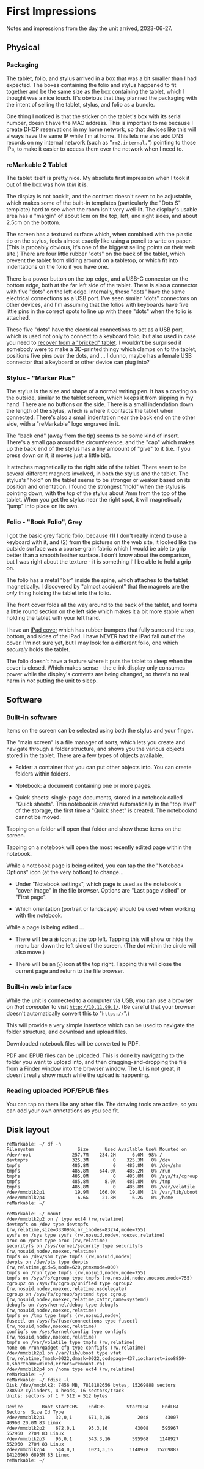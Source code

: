 # First Impressions

Notes and impressions from the day the unit arrived, 2023-06-27.

## Physical

### Packaging

The tablet, folio, and stylus arrived in a box that was a bit smaller than I had expected. The boxes containing the folio and stylus happened to fit together and be the same size as the box containing the tablet, which I thought was a nice touch. It's obvious that they planned the packaging with the intent of selling the tablet, stylus, and folio as a bundle.

One thing I noticed is that the sticker on the tablet's box with its serial number, doesn't have the MAC address. This is important to me because I create DHCP reservations in my home network, so that devices like this will always have the same IP while I'm at home. This lets me also add DNS records on my internal network (such as "`rm2.internal.`") pointing to those IPs, to make it easier to access them over the network when I need to.

### reMarkable 2 Tablet

The tablet itself is pretty nice. My absolute first impression when I took it out of the box was how *thin* it is.

The display is not backlit, and the contrast doesn't seem to be adjustable, which makes some of the built-in templates (particularly the "Dots S" template) hard to see when the room isn't very well-lit. The display's usable area has a "margin" of about 1cm on the top, left, and right sides, and about 2.5cm on the bottom.

The screen has a textured surface which, when combined with the plastic tip on the stylus, feels almost exactly like using a pencil to write on paper. (This is probably obvious, it's one of the biggest selling points on their web site.) There are four little rubber "dots" on the back of the tablet, which prevent the tablet from sliding around on a tabletop, or which fit into indentations on the folio if you have one.

There is a power button on the top edge, and a USB-C connector on the bottom edge, both at the far left side of the tablet. There is also a connector with five "dots" on the left edge. Internally, these "dots" have the same electrical connections as a USB port. I've seen similar "dots" connectors on other devices, and I'm assuming that the folios with keyboards have five little pins in the correct spots to line up with these "dots" when the folio is attached.

These five "dots" have the electrical connections to act as a USB port, which is used not only to connect to a keyboard folio, but also used in case you need to [recover from a "bricked" tablet](https://github.com/ddvk/remarkable2-recovery). I wouldn't be surprised if somebody were to make a 3D-printed thingy which clamps on to the tablet, positions five pins over the dots, and ... I dunno, maybe has a female USB connector that a keyboard or other device can plug into?

### Stylus - "Marker Plus"

The stylus is the size and shape of a normal writing pen. It has a coating on the outside, similar to the tablet screen, which keeps it from slipping in my hand. There are no buttons on the side. There is a small indendation down the length of the stylus, which is where it contacts the tablet when connected. There's also a small indentation near the back end on the other side, with a "reMarkable" logo engraved in it.

The "back end" (away from the tip) seems to be some kind of insert. There's a small gap around the circumference, and the "cap" which makes up the back end of the stylus has a tiny amoount of "give" to it (i.e. if you press down on it, it moves just a little bit).

It attaches magnetically to the right side of the tablet. There seem to be several different magnets involved, in both the stylus and the tablet. The stylus's "hold" on the tablet seems to be stronger or weaker based on its position and orientation. I found the strongest "hold" when the stylus is pointing down, with the top of the stylus about 7mm from the top of the tablet. When you get the stylus near the right spot, it will magnetically "jump" into place on its own.

### Folio - "Book Folio", Grey

I got the basic grey fabric folio, because (1) I don't really intend to use a keyboard with it, and (2) from the pictures on the web site, it looked like the outside surface was a coarse-grain fabric which I would be able to grip better than a smooth leather surface. I don't know about the comparison, but I was right about the texture - it is something I'll be able to hold a grip on.

The folio has a metal "bar" inside the spine, which attaches to the tablet magnetically. I discovered by "almost accident" that the magnets are the *only* thing holding the tablet into the folio.

The front cover folds all the way around to the back of the tablet, and forms a little round section on the left side which makes it a bit more stable when holding the tablet with your left hand.

I have an [iPad cover](https://www.amazon.com/gp/product/B0B1XM1F37/) which has rubber bumpers that fully surround the top, bottom, and sides of the iPad. I have NEVER had the iPad fall out of the cover. I'm not sure yet, but I may look for a different folio, one which *securely* holds the tablet.

The folio doesn't have a feature where it puts the tablet to sleep when the cover is closed. Which makes sense - the e-ink display only consumes power while the display's contents are being changed, so there's no real harm in *not* putting the unit to sleep.

## Software

### Built-in software

Items on the screen can be selected using both the stylus and your finger.

The "main screen" is a file manager of sorts, which lets you create and navigate through a folder structure, and shows you the various objects stored in the tablet. There are a few types of objects available.

* Folder: a container that you can put other objects into. You can create folders within folders.

* Notebook: a document containing one or more pages.

* Quick sheets: single-page documents, stored in a notebook called "Quick sheets". This notebook is created automatically in the "top level" of the storage, the first time a "Quick sheet" is created. The notebooknd cannot be moved.

Tapping on a folder will open that folder and show those items on the screen.

Tapping on a notebook will open the most recently edited page within the notebook.

While a notebook page is being edited, you can tap the the "Notebook Options" icon (at the very bottom) to change...

- Under "Notebook settings", which page is used as the notebook's "cover image" in the file browser. Options are "Last page visited" or "First page".

- Which orientation (portrait or landscape) should be used when working with the notebook.

While a page is being edited ...

- There will be a &#x25C9; icon at the top left. Tapping this will show or hide the menu bar down the left side of the screen. (The dot within the circle will also move.)

- There will be an &#x24E7; icon at the top right. Tapping this will close the current page and return to the file browser.

### Built-in web interface

While the unit is connected to a computer via USB, you can use a browser on *that computer* to visit [`http://10.11.99.1/`](http://10.11.99.1/). (Be careful that your browser doesn't automatically convert this to "`https://`".)

This will provide a very simple interface which can be used to navigate the folder structure, and download and upload files.

Downloaded notebook files will be converted to PDF.

PDF and EPUB files can be uploaded. This is done by navigating to the folder you want to upload into, and then dragging-and-dropping the file from a Finder window into the browser window. The UI is not great, it doesn't really show much while the upload is happening.

### Reading uploaded PDF/EPUB files

You can tap on them like any other file. The drawing tools are active, so you can add your own annotations as you see fit.

## Disk layout

```
reMarkable: ~/ df -h
Filesystem                Size      Used Available Use% Mounted on
/dev/root               257.7M    234.2M      6.0M  98% /
devtmpfs                325.3M         0    325.3M   0% /dev
tmpfs                   485.8M         0    485.8M   0% /dev/shm
tmpfs                   485.8M    644.0K    485.2M   0% /run
tmpfs                   485.8M         0    485.8M   0% /sys/fs/cgroup
tmpfs                   485.8M      8.0K    485.8M   0% /tmp
tmpfs                   485.8M         0    485.8M   0% /var/volatile
/dev/mmcblk2p1           19.9M    166.0K     19.8M   1% /var/lib/uboot
/dev/mmcblk2p4            6.6G     21.8M      6.2G   0% /home
reMarkable: ~/
```

```
reMarkable: ~/ mount
/dev/mmcblk2p2 on / type ext4 (rw,relatime)
devtmpfs on /dev type devtmpfs (rw,relatime,size=333096k,nr_inodes=83274,mode=755)
sysfs on /sys type sysfs (rw,nosuid,nodev,noexec,relatime)
proc on /proc type proc (rw,relatime)
securityfs on /sys/kernel/security type securityfs (rw,nosuid,nodev,noexec,relatime)
tmpfs on /dev/shm type tmpfs (rw,nosuid,nodev)
devpts on /dev/pts type devpts (rw,relatime,gid=5,mode=620,ptmxmode=000)
tmpfs on /run type tmpfs (rw,nosuid,nodev,mode=755)
tmpfs on /sys/fs/cgroup type tmpfs (ro,nosuid,nodev,noexec,mode=755)
cgroup2 on /sys/fs/cgroup/unified type cgroup2 (rw,nosuid,nodev,noexec,relatime,nsdelegate)
cgroup on /sys/fs/cgroup/systemd type cgroup (rw,nosuid,nodev,noexec,relatime,xattr,name=systemd)
debugfs on /sys/kernel/debug type debugfs (rw,nosuid,nodev,noexec,relatime)
tmpfs on /tmp type tmpfs (rw,nosuid,nodev)
fusectl on /sys/fs/fuse/connections type fusectl (rw,nosuid,nodev,noexec,relatime)
configfs on /sys/kernel/config type configfs (rw,nosuid,nodev,noexec,relatime)
tmpfs on /var/volatile type tmpfs (rw,relatime)
none on /run/gadget-cfg type configfs (rw,relatime)
/dev/mmcblk2p1 on /var/lib/uboot type vfat (rw,relatime,fmask=0022,dmask=0022,codepage=437,iocharset=iso8859-1,shortname=mixed,errors=remount-ro)
/dev/mmcblk2p4 on /home type ext4 (rw,relatime)
reMarkable: ~/
reMarkable: ~/ fdisk -l
Disk /dev/mmcblk2: 7456 MB, 7818182656 bytes, 15269888 sectors
238592 cylinders, 4 heads, 16 sectors/track
Units: sectors of 1 * 512 = 512 bytes

Device       Boot StartCHS    EndCHS        StartLBA     EndLBA    Sectors  Size Id Type
/dev/mmcblk2p1    32,0,1      671,3,16          2048      43007      40960 20.0M 83 Linux
/dev/mmcblk2p2    672,0,1     95,3,16          43008     595967     552960  270M 83 Linux
/dev/mmcblk2p3    96,0,1      543,3,16        595968    1148927     552960  270M 83 Linux
/dev/mmcblk2p4    544,0,1     1023,3,16      1148928   15269887   14120960 6895M 83 Linux
reMarkable: ~/
```
